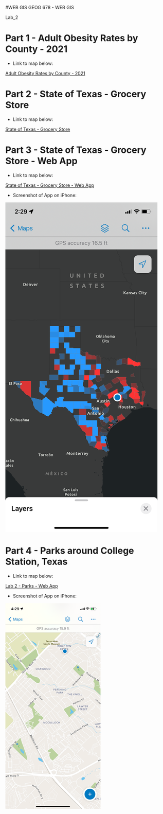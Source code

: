#WEB GIS
GEOG 678 - WEB GIS

Lab_2

# Part 1 - Adult Obesity Rates by County - 2021

- Link to map below:

[Adult Obesity Rates by County - 2021](https://tamu.maps.arcgis.com/apps/mapviewer/index.html?webmap=bab2f97d88af47489c1892012fb0c810)


# Part 2 - State of Texas - Grocery Store

- Link to map below:

[State of Texas - Grocery Store](https://tamu.maps.arcgis.com/apps/mapviewer/index.html?webmap=7df3dbe55314475c9d51a2b884f0e43f)


# Part 3 - State of Texas - Grocery Store - Web App

- Link to map below:

[State of Texas - Grocery Store - Web App](https://tamu.maps.arcgis.com/apps/instant/basic/index.html?appid=c9c24dfc830343bab2112af3d5eba36d)


- Screenshot of App on iPhone:

![Lab 2 - Grocery Store - Web App Screenshot](https://github.com/jbs0710/Strickland_GEOG678/blob/main/Lab_2/Lab%202%20-%20Web%20App%20Screenshot.png)


# Part 4 - Parks around College Station, Texas

- Link to map below:

[Lab 2 - Parks - Web App](https://tamu.maps.arcgis.com/apps/mapviewer/index.html?webmap=c686b94689894c348be8452ac3b1e0a4)

- Screenshot of App on iPhone:

![Lab 2 - Parks - Web App Screenshot](https://github.com/jbs0710/Strickland_GEOG678/blob/main/Lab_2/Lab%202%20-%20Web%20App%20Screenshot%20of%20Parks.png)


